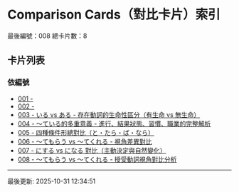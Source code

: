 # Comparison Cards（對比卡片）索引

最後編號：008
總卡片數：8

## 卡片列表

### 依編號
- [001 - ](001_ga_vs_wa.md) 
- [002 - ](002_de_vs_ni_location.md) 
- [003 - いる vs ある - 存在動詞的生命性區分（有生命 vs 無生命）](003_iru_vs_aru.md) 
- [004 - 〜ている的多重意義 - 進行、結果狀態、習慣、職業的完整解析](004_te_iru_meanings.md) 
- [005 - 四種條件形總對比（と・たら・ば・なら）](005_conditional-comparison.md) 
- [006 - 〜てもらう vs 〜てくれる - 視角差異對比](006_te-morau_vs_te-kureru.md) 
- [007 - にする vs になる 對比（主動決定與自然變化）](007_ni_suru_vs_ni_naru.md) 
- [008 - 〜てもらう vs 〜てくれる - 授受動詞視角對比分析](008-てもらう-vs-てくれる.md) 

---
最後更新: 2025-10-31 12:34:51
